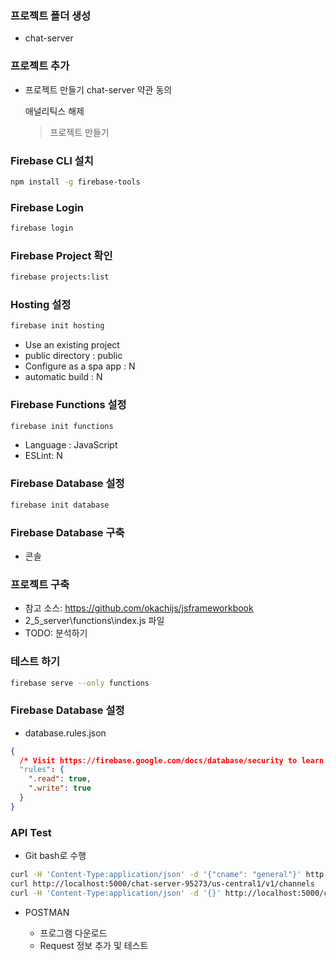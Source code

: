 ### 프로젝트 폴더 생성

- chat-server

### 프로젝트 추가 

- 프로젝트 만들기
    chat-server
    약관 동의

    애널리틱스 해제
    > 프로젝트 만들기

### Firebase CLI 설치

```bash
npm install -g firebase-tools
```

### Firebase Login

```bash
firebase login
```

### Firebase Project 확인

```bash
firebase projects:list
```

### Hosting 설정

```bash
firebase init hosting
```

- Use an existing project
- public directory : public
- Configure as a spa app : N
- automatic build : N

### Firebase Functions 설정

```bash
firebase init functions
```

- Language : JavaScript
- ESLint: N

### Firebase Database 설정

```bash
firebase init database
```

### Firebase Database 구축

- 콘솔 

### 프로젝트 구축

- 참고 소스: https://github.com/okachijs/jsframeworkbook
- 2_5_server\functions\index.js 파일
- TODO: 분석하기

### 테스트 하기

```bash 
firebase serve --only functions
```

### Firebase Database 설정

- database.rules.json

```json
{
  /* Visit https://firebase.google.com/docs/database/security to learn more about security rules. */
  "rules": {
    ".read": true,
    ".write": true
  }
}
```

### API Test

- Git bash로 수행

```bash
curl -H 'Content-Type:application/json' -d '{"cname": "general"}' http://localhost:5000/chat-server-95273/us-central1/v1/channels
curl http://localhost:5000/chat-server-95273/us-central1/v1/channels
curl -H 'Content-Type:application/json' -d '{}' http://localhost:5000/chat-server-95273/us-central1/v1/reset
```

- POSTMAN 

    - 프로그램 다운로드
    - Request 정보 추가 및 테스트